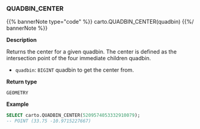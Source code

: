 ### QUADBIN_CENTER

{{% bannerNote type="code" %}}
carto.QUADBIN_CENTER(quadbin)
{{%/ bannerNote %}}

**Description**

Returns the center for a given quadbin. The center is defined as the intersection point of the four immediate children quadbin.

* `quadbin`: `BIGINT` quadbin to get the center from.

**Return type**

`GEOMETRY`

**Example**

```sql
SELECT carto.QUADBIN_CENTER(5209574053332910079);
-- POINT (33.75 -10.9715227667)
```